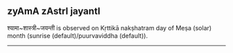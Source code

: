 ## zyAmA zAstrI jayantI

श्यामा~शास्त्री~जयन्ती is observed on Kṛttikā nakṣhatram day of Meṣa (solar) month (sunrise (default)/puurvaviddha (default)).


---
